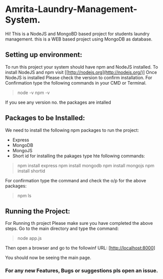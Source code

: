 

# Amrita-Laundry-Management-System.

Hi! This is a NodeJS and MongoBD based project for students laundry management. this is a WEB based project using MongoDB as database.


## Setting up environment:
To run this project your system should have npm and NodeJS installed.
To install NodeJS and npm visit [[http://nodejs.org](http://nodejs.org/)]
Once NodeJS is installed Please check the version to confirm installation.
For Confirmation type the following commands in your CMD or Terminal.
>node -v
>npm -v

If you see any version no. the packages are intalled

##  Packages to be Installed:
We need to install the following npm packages to run the project:
- Express
- MongoDB
- MongoJS
- Short id
for installing the pakages type hte following commands:
>npm install express
>npm install mongodb
>npm install mongojs
>npm install shortid

For confirmation type the command and check the o/p for the above packages:
>npm ls

## Running the Project:
For Running th project Please make sure you have completed the above steps.
Go to the main directory and type the command:
>node app.js

Then open a browser and go to the followinf URL:
[[http://localhost:8000](http://localhost:8000/)]

You should now be seeing the main page. 

### For any new Features, Bugs or suggestions pls open an issue.
